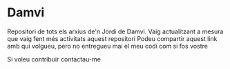 # Damvi
Repositori de tots els arxius de'n Jordi de Damvi.
Vaig actualitzant a mesura que vaig fent més activitats aquest repositori
Podeu compartir aquest link amb qui volgueu, pero no entregueu mai el
meu codi com si fos vostre

Si voleu contribuïr contactau-me